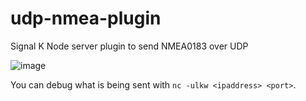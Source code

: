 # udp-nmea-plugin
Signal K Node server plugin to send NMEA0183 over UDP

![image](https://user-images.githubusercontent.com/1049678/51436944-11788680-1c9f-11e9-9651-bc47144675cc.png)


You can debug what is being sent with `nc -ulkw <ipaddress> <port>`.
